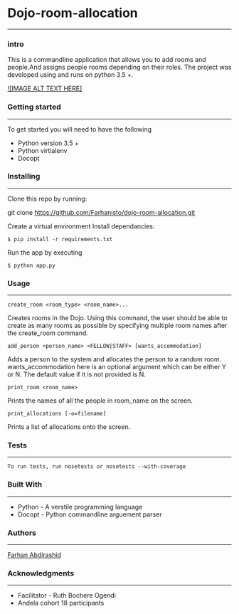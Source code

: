 # Dojo-room-allocation
---
### intro
This is a commandline application that allows you to add rooms and people.And assigns people rooms depending on their roles. The project was developed using and runs on python 3.5 +.

[![IMAGE ALT TEXT HERE]](https://asciinema.org/a/3ev3kc4vzvbkfgdw9uidndlvp)

### Getting started
---
To get started you will need to have the following
* Python version 3.5 +
* Python virtialenv
* Docopt

### Installing
---
Clone this repo by running:

   git clone https://github.com/Farhanisto/dojo-room-allocation.git

Create a virtual environment
Install dependancies:

    $ pip install -r requirements.txt

Run the app by executing

    $ python app.py

### Usage
---
    create_room <room_type> <room_name>...
Creates rooms in the Dojo. Using this command, the user should be able to create as many rooms as possible by specifying multiple room names after the create_room command.


    add_person <person_name> <FELLOW|STAFF> [wants_accommodation]
Adds a person to the system and allocates the person to a random room. wants_accommodation here is an optional argument which can be either Y or N. The default value if it is not provided is N.

    print_room <room_name>
Prints  the names of all the people in room_name on the screen.

    print_allocations [-o=filename]
Prints a list of allocations onto the screen.

### Tests
---

    To run tests, run nosetests or nosetests --with-coverage

### Built With
---

* Python - A verstile programming language
* Docopt - Python commandline arguement parser

### Authors
---

[Farhan Abdirashid](https://github.com/farhanisto)

### Acknowledgments
---
* Facilitator - Ruth Bochere Ogendi
* Andela cohort 18 participants